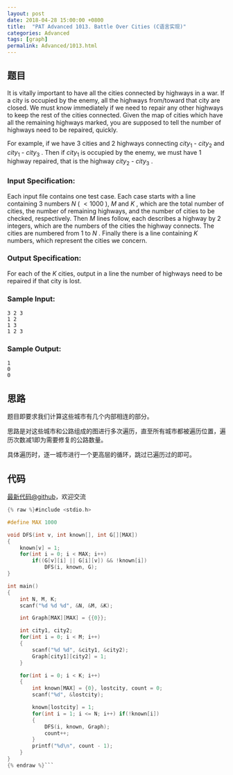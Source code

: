 ```yaml
---
layout: post
date: 2018-04-28 15:00:00 +0800
title:  "PAT Advanced 1013. Battle Over Cities (C语言实现)"
categories: Advanced
tags: [graph]
permalink: Advanced/1013.html
---
```


## 题目

It is vitally important to have all the cities connected by highways in a war.
If a city is occupied by the enemy, all the highways from/toward that city are
closed. We must know immediately if we need to repair any other highways to
keep the rest of the cities connected. Given the map of cities which have all
the remaining highways marked, you are supposed to tell the number of highways
need to be repaired, quickly.

For example, if we have 3 cities and 2 highways connecting $city_1$ - $city_2$
and $city_1$ - $city_3$ . Then if $city_1$ is occupied by the enemy, we must
have 1 highway repaired, that is the highway $city_2$ - $city_3$ .

### Input Specification:

Each input file contains one test case. Each case starts with a line
containing 3 numbers $N$ ( $<1000$ ), $M$ and $K$ , which are the total number
of cities, the number of remaining highways, and the number of cities to be
checked, respectively. Then $M$ lines follow, each describes a highway by 2
integers, which are the numbers of the cities the highway connects. The cities
are numbered from 1 to $N$ . Finally there is a line containing $K$ numbers,
which represent the cities we concern.

### Output Specification:

For each of the $K$ cities, output in a line the number of highways need to be
repaired if that city is lost.

### Sample Input:

    
    
    3 2 3
    1 2
    1 3
    1 2 3
    

### Sample Output:

    
    
    1
    0
    0
    



## 思路


题目即要求我们计算这些城市有几个内部相连的部分。

思路是对这些城市和公路组成的图进行多次遍历，直至所有城市都被遍历位置，遍历次数减1即为需要修复的公路数量。

具体遍历时，逐一城市进行一个更高层的循环，跳过已遍历过的即可。

## 代码

[最新代码@github](https://github.com/OliverLew/PAT/blob/master/PATAdvanced/1013.c)，欢迎交流
```c
{% raw %}#include <stdio.h>

#define MAX 1000

void DFS(int v, int known[], int G[][MAX])
{
    known[v] = 1;
    for(int i = 0; i < MAX; i++)
        if((G[v][i] || G[i][v]) && !known[i])
            DFS(i, known, G);
}

int main()
{
    int N, M, K;
    scanf("%d %d %d", &N, &M, &K);

    int Graph[MAX][MAX] = {{0}};

    int city1, city2;
    for(int i = 0; i < M; i++)
    {
        scanf("%d %d", &city1, &city2);
        Graph[city1][city2] = 1;
    }

    for(int i = 0; i < K; i++)
    {
        int known[MAX] = {0}, lostcity, count = 0;
        scanf("%d", &lostcity);

        known[lostcity] = 1;
        for(int i = 1; i <= N; i++) if(!known[i])
        {
            DFS(i, known, Graph);
            count++;
        }
        printf("%d\n", count - 1);
    }
}
{% endraw %}```